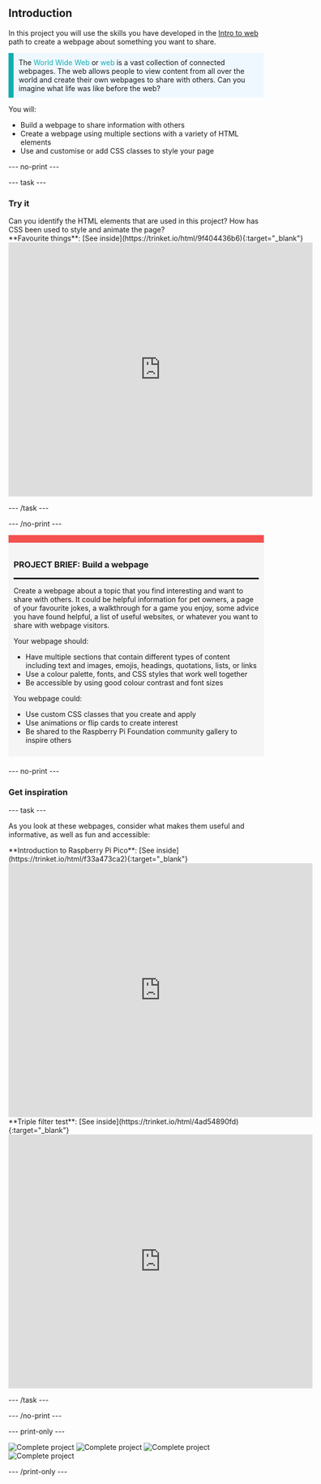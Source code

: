 ## Introduction

In this project you will use the skills you have developed in the [Intro to web](https://projects.raspberrypi.org/en/pathways/web-intro) path to create a webpage about something you want to share. 

<p style="border-left: solid; border-width:10px; border-color: #0faeb0; background-color: aliceblue; padding: 10px;">
The <span style="color: #0faeb0">World Wide Web</span> or <span style="color: #0faeb0">web</span> is a vast collection of connected webpages. The web allows people to view content from all over the world and create their own webpages to share with others. Can you imagine what life was like before the web?
</p>

You will:
+ Build a webpage to share information with others
+ Create a webpage using multiple sections with a variety of HTML elements
+ Use and customise or add CSS classes to style your page

--- no-print ---

--- task ---

### Try it
<div style="display: flex; flex-wrap: wrap">
<div style="flex-basis: 200px; flex-grow: 1">
Can you identify the HTML elements that are used in this project? How has CSS been used to style and animate the page?
</div>
<div>
**Favourite things**: [See inside](https://trinket.io/html/9f404436b6){:target="_blank"}

<iframe src="https://trinket.io/embed/html/9f404436b6?outputOnly=true" width="600" height="500" frameborder="0" marginwidth="0" marginheight="0" allowfullscreen></iframe>
</div>
</div>

--- /task ---

--- /no-print ---

<div style="border-top: 15px solid #f3524f; background-color: whitesmoke; margin-bottom: 20px; padding: 10px;">

### PROJECT BRIEF: Build a webpage
<hr style="border-top: 2px solid black;">

Create a webpage about a topic that you find interesting and want to share with others. It could be helpful information for pet owners, a page of your favourite jokes, a walkthrough for a game you enjoy, some advice you have found helpful, a list of useful websites, or whatever you want to share with webpage visitors.

Your webpage should:
+ Have multiple sections that contain different types of content including text and images, emojis, headings, quotations, lists, or links
+ Use a colour palette, fonts, and CSS styles that work well together
+ Be accessible by using good colour contrast and font sizes

You webpage could:
+ Use custom CSS classes that you create and apply
+ Use animations or flip cards to create interest
+ Be shared to the Raspberry Pi Foundation community gallery to inspire others 

</div>

--- no-print ---

### Get inspiration

--- task ---

As you look at these webpages, consider what makes them useful and informative, as well as fun and accessible:

<div>
**Introduction to Raspberry Pi Pico**: [See inside](https://trinket.io/html/f33a473ca2){:target="_blank"}

<iframe src="https://trinket.io/embed/html/f33a473ca2?outputOnly=true" width="600" height="500" frameborder="0" marginwidth="0" marginheight="0" allowfullscreen></iframe>
</div>

<div>
**Triple filter test**: [See inside](https://trinket.io/html/4ad54890fd){:target="_blank"}

<iframe src="https://trinket.io/embed/html/4ad54890fd?outputOnly=true" width="600" height="500" frameborder="0" marginwidth="0" marginheight="0" allowfullscreen></iframe>
</div>

--- /task ---

--- /no-print ---

--- print-only ---

![Complete project](images/favourite.png)
![Complete project](images/pico.png)
![Complete project](images/filter.png)
![Complete project](images/ally.png)

--- /print-only ---

